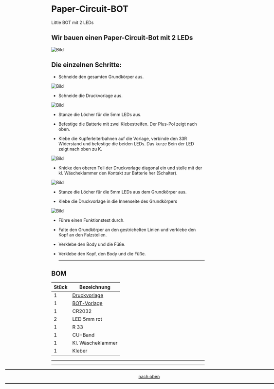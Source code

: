 <a name="oben"></a>


# Paper-Circuit-BOT
Little BOT mit 2 LEDs

## Wir bauen einen Paper-Circuit-Bot mit 2 LEDs

![Bild](/pic/BOT_go.png)

## Die einzelnen Schritte:

+ Schneide den gesamten Grundkörper aus.

![Bild](/pic/Bot.png)

+ Schneide die Druckvorlage aus.

![Bild](/pic/Druckvorlage.png)

+ Stanze die Löcher für die 5mm LEDs aus.

+ Befestige die Batterie mit zwei Klebestreifen. Der Plus-Pol zeigt nach oben.

+ Klebe die Kupferleiterbahnen auf die Vorlage, verbinde den 33R Widerstand und befestige die beiden LEDs. Das kurze Bein der LED zeigt nach oben zu K.

![Bild](/pic/Bot_ko.png)

+ Knicke den oberen Teil der Druckvorlage diagonal ein und stelle mit der kl. Wäscheklammer den Kontakt zur Batterie her (Schalter).


![Bild](/pic/Bot_K.png)

+ Stanze die Löcher für die 5mm LEDs aus dem Grundkörper aus.

+ Klebe die Druckvorlage in die Innenseite des Grundkörpers

![Bild](/pic/BotCircuit.png)

+ Führe einen Funktionstest durch.

+ Falte den Grundkörper an den gestrichelten Linien und verklebe den Kopf an den Falzstellen.

+ Verklebe den Body und die Füße.

+ Verklebe den Kopf, den Body und die Füße.

  ---

  
## BOM

| Stück | Bezeichnung |
| -------- | -------- | 
| 1        |   [Druckvorlage](/pdf/BOT-Druckvorlage.pdf)    |
| 1        |  [BOT-Vorlage](/pdf/MetalBot2.pdf)    |
| 1        | CR2032       | 
| 2        | LED 5mm rot        | 
| 1        | R 33       | 
| 1        | CU-Band       |
| 1        | Kl. Wäscheklammer       |
| 1        | Kleber     |



---
<div style="position:absolute; left:2cm; ">   
<ol class="breadcrumb" style="border-top: 2px solid black;border-bottom:2px solid black; height: 45px; width: 900px;"> <p align="center"><a href="#oben">nach oben</a></p></ol>
</div>

---

